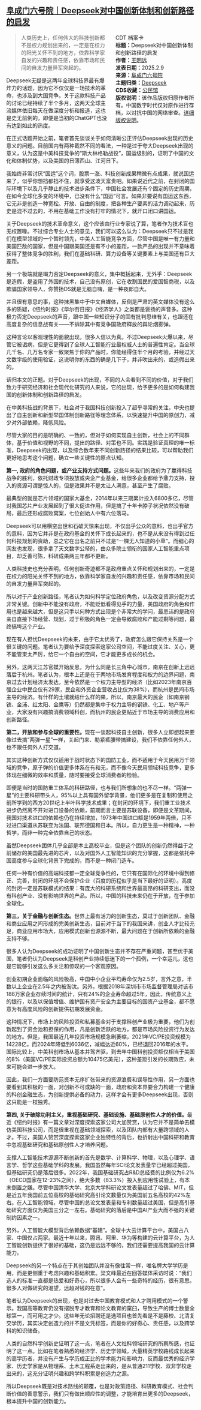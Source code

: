 <!--1739135763000-->
[阜成门六号院｜Deepseek对中国创新体制和创新路径的启发](https://chinadigitaltimes.net/chinese/715706.html)
------

<div style="width:42%;float:right;padding-left:20px;"><div class="su-spoiler su-spoiler-style-fancy su-spoiler-icon-chevron-circle" data-scroll-offset="0" data-anchor-in-url="no"><div class="su-spoiler-title" tabindex="0" role="button"><span class="su-spoiler-icon"></span>CDT 档案卡</div><div class="su-spoiler-content su-u-clearfix su-u-trim"><strong>标题：</strong>Deepseek对中国创新体制和创新路径的启发<br><strong>作者：</strong><a href="https://chinadigitaltimes.net/space/王明远" target="_blank">王明远</a><br><strong>发表日期：</strong>2025.2.9<br><strong>来源：</strong><a href="https://archive.ph/vnAYd" target="_blank">阜成门六号院</a><br><strong>主题归类：</strong><a href="https://chinadigitaltimes.net/space/Deepseek" target="_blank">Deepseek</a><br><strong>CDS收藏：</strong><a href="https://chinadigitaltimes.net/space/%E5%85%AC%E6%B0%91%E9%A6%86" target="_blank" rel="noopener">公民馆</a><br><strong>版权说明：</strong>该作品版权归原作者所有。中国数字时代仅对原作进行存档，以对抗中国的网络审查。<a href="https://chinadigitaltimes.net/chinese/copyright">详细版权说明</a>。</div></div></div><blockquote><p>人类历史上，任何伟大的科技创新都不是权力规划出来的，一定是在权力的阳光关怀不到的地方，依靠科学家自发的兴趣和责任感，依靠市场和民间的自发力量异军突起的。</p></blockquote><p>Deepseek无疑是这两年全球科技界最有爆炸力的话题，因为它不仅仅是一场技术的革命，也涉及到大国竞争。关于这款科技产品的讨论已经持续了半个多月，这两天全球主流媒体依旧每天在做深度分析和报道，这也是史无前例的，即便是当初的ChatGPT也没有达到如此的热度。  </p><p>在正式话题开始之前，笔者首先谈谈关于如何清晰公正评估Deepseek出现的历史意义的问题。目前国内有两种截然不同的看法，一种是过于夸大Deepseek出现的意义，认为这是中美科技竞争的“斯大林格勒战役”，国运级别的，证明了中国的文化和体制优势，以及美国的日薄西山、江河日下。</p><p>我始终非常讨厌“国运”这个词，股票一涨、科技创新成果稍微有点成果，就说国运来了，似乎你想挡都挡不住，就享受这泼天富贵吧。如果说近代之前，在封闭的国际环境下以及几乎静止的技术进步条件下，中国社会发展还有个固定的历史周期，在如今全球化多变的环境中，已没有什么“国运”可言。如果非要说有国运这东西，它无非是创造一种宽松、开放、自由的制度，把各种生产要素的活力调动起来，历史是混不过去的，不用在基础工作没有打牢的情况下，就开口闭口讲国运。</p><p>关于Deepseek的技术革命意义，这个应该由行业专家说了算，笔者作为技术盲也无权置喙。不过综合专业人士的意见，我们可以这么认为：Deepseek只不过是我们在模型领域的一个暂时领先，中美人工智能竞争方面，尽管中国是唯一有力量和美国匹敌的国家，但是中国跟美国还是有不小的差距，一款产品的出现并不意味着获得了整体竞争的胜利，我们在基础科研、算力设备等关键要素上与美国还有巨大差距。</p><p>另一个极端就是竭力否定Deepseek的意义，集中概括起来，无外乎：Deepseek是造假，是盗用了外国的技术，自己没有原创，它在收割国民的爱国智商税，以及欺骗国家领导人，你赞扬DS就是无脑自嗨，是一种夜郎自大。</p><p>并且很有意思的事，这种抹黑集中于中文自媒体，反倒是严肃的英文媒体没有这么多的质疑，《纽约时报》《华尔街日报》《经济学人》之类都是褒扬的声音多。这种极力否定Deepseek的声音，跟中国一些知识分子的固有批判思维有关，也跟还在高度复杂的信息战有关——不排除其中有竞争国政府释放的舆论烟雾弹。</p><p>这种言论以客观理性的面貌出现，很多人信以为真。不过Deepseek火爆以来，尽管它被诟病，但是它更得到了全球人工智能行业最权威人士的普遍性肯定。当全球几千名、几万名专家一致聚焦于你的产品时，你能经得住半个月的考验，并经过天文数字级的使用验证，这说明你的东西的确是几下子，并非吹出来的，或造假出来的。</p><p>话归本文的正题。对于Deepseek的出现，不同的人会看到不同的价值，对于我们致力于研究经济和社会现代化研究的人来说，它的出现，给予更多的是如何构建我国的创新体制和创新路径的启发。</p><p>在中美科技战的背景下，社会对于我国科技创新投入了超乎寻常的关注，中央也提出了自主创新和新型举国体制创新路径等理念体系，以快速提升中国的原创力，减少对外部依赖，降低风险。</p><p>尽管大家的目的是明确的、一致的，但对于如何实现自主创新，社会上的不同群体，基于价值和视野的不同，提出的路径、对策也不同。实践是验证真理的唯一标准，Deepseek的出现，以及综合数年来不同创新路径的结果比较，可以帮助我们更好地思考这个问题，确立一些关键性的原点认知。</p><p><strong>第一, 政府的角色问题，或产业支持方式问题。</strong>这些年来我们的政府为了赢得科技战争的胜利，依托财政专项投放或央企产业基金，给很多企业都给予鼎力支持，投入的资源可谓是惊人的，但是效果并不是太让人满意，甚至产生了腐败。</p><p>最典型的就是芯片领域的国家大基金，2014年以来三期累计投入6800多亿，尽管对我国芯片产业发展起到了很大促进作用，但是搞了十年卡脖子状况依然没有破局，最后还形成腐败窝案，七位创始人中有六位落马。</p><p>Deepseek可以用横空出世和石破天惊来出现，不仅出乎公众的意料，也出乎官方的意料，因为它并非是在政府基金的关怀下成长起来的，也不是从来没有得到过任何科技规划的资助，总之它在出名之前只不过是“一棵无人知道的小草”。而细心的网友也发现，很多拿了天文数字公帑的，由众多院士领衔的国家人工智能重点项目，却乏善可陈，科研成果两三年都不更新。</p><p>人类科技史也充分表明，任何创新奇迹都不是政府重点关怀和规划出来的，一定是在权力的阳光关怀不到的地方，依靠科学家自发的兴趣和责任感，依靠市场和民间的自发力量异军突起的。</p><p>所以对于产业创新路径，笔者认为如何科学定位政府角色，以及改变资源分配方式非常关键。创新中不能没有政府，不能贬低看得见手的力量，美国政府的角色和作用也是越来越大，但是这只手以何种方式出现是个非常大的学问，最忌讳的是政府亲自直接下场经营、规划，过于积极的角色一定会导致腐败和产能过剩等问题，最终搞垮这个产业。</p><p>现在有人担忧Deepseek的未来，由于它太优秀了，政府怎么跟它保持关系是一个很关键的问题。笔者认为要给予深度探索这家公司空间，不能过度关注、关心，更不能管束太严厉，给它一个自由的空间，它才能更多成长的机会。</p><p>另外，这两天江苏官媒开始反思，为什么同是长三角中心城市，南京在创新上远远落后于杭州。笔者认为，根本上还是在于两地市场发育程度和权力的边界问题，南京过去计划经济太发达，至今依然是一个权力主导型的经济（比如2023年南京百强企业中民企仅有29家，民企和外资企业营收占比仅为38%），而杭州是民间市场主导的经济。有什样的土壤就结什么样的果，所以，南京最大的民企（如南京钢铁、金浦、红太阳、金鹰等）仍然都是集中于权力主导的钢铁、化工、地产等产业，大家没有兴趣搞消费领域科创，而杭州的民企更贴近于市场主导的消费应用和创新路径。</p><p><strong>第二，开放和参与全球的重要性。</strong>现在一谈起科技自主创新，很多人立即想起来要像过去搞“两弹一星”一样，关起门来、勒紧裤腰带搞建设，我们不依靠任何外人，也不跟任何外人打交道。</p><p>其实这种创新方式仅仅适用于战时状态下的国防工业，而不适用于今天民用万千领域的竞争，原子弹的价值更多体系在有和无，而不像今天民用领域科技竞争，更多体现在细微的效率和质量，随时要接受全球消费者的检验。</p><p>即便是当时的国防重工体系的科研路径，也与我们所想象的也不尽一样。“两弹一星”的主要科研带头人，95%以上具有国外留学背景，他们更多是在复制和使用之前所学到的西方20世纪上半叶科学技术成果；在封闭的环境下，我们重工业技术进步仍然离不开对进口设备的依赖，前期而言主要是苏联设备，即便是文革期间，我国对技术进口的依赖也仍在持续增加，1973年中国进口额是1959年两倍，只不过进口渠道从苏联变为法国、联邦德国和日本。所以，自力更生是一种精神，一种哲学，而非一种完全依靠自己的状态。</p><p>虽然Deepseek团体几乎全部是本土高校毕业，但是这个团队的创新仍然得益于之前储存的美国最先进的芯片，以及对国外人工智能知识的充分掌握，这都是依托中国高度参与全球化背景下完成的，而不是一种闭门造车。</p><p>任何一种有价值的高端科技都一定全球竞争性的，它只有在国际化的环境中得到修正、完善，封闭的环境不会保护企业（百度的历程似乎是当下最好的证明）。高度的封闭一定是苏联模式的结果：有庞大的科研系统和世界最高昂的科研支出，而没有科创产业、没有影响世界的产品。所以，中国的科技未来仍在于开放，在于参加全球化。</p><p><strong>第三，关于金融与创新生态。</strong>世界上最有活力的创新生态，莫过于创新团队、金融和商业应用之间形成的完美创新生态，目前对于当下的我国来讲，创业人才比较充足，商业应用市场大，应用模式创新也源源不断，最大问题在于创新所依赖的金融支持不够。</p><p>很多人认为Deepseek的成功证明了中国创新生态并不存在严重问题，甚至优于美国，笔者仍认为Deepseek是科创产业持续低迷下的一个孤例，一个幸运儿，这也是它能够引发这么多关注和惊叹的一个客观原因。</p><p>创业初期企业面临的风险极高，中国中小企业平均寿命仅为2.5岁，言外之意，半数以上企业在2.5年之内被淘汰。另外，根据2018年深圳市市场监督管理局对该市188万家企业存续时间的统计，只有24%的企业寿命超过5年，因此，传统意义上的银行，以及以保值增值、维护国有资产安全为主要目标的国资产业基金，都不愿意为有高度风险的创新提供初期发展资金。</p><p>这种情况下，市场上的风险投资和私募基金对于支撑科创产业极为重要，他们为创新起到了资金池和担保的作用，凡是创新活跃的地方，都是市场风险投资行为发达的地方。但是，我国最近几年投资市场规模急剧萎缩，2021年VC/PE投资规模为14228亿，而2024年降低到6036亿，减幅达近60%，已经退回2016年的水平。国际比较上，中美科创市场从基本并驾齐驱，到去年中国科创投资额仅相当于美国的8%（美国VC/PE实际投资总额为10475亿美元），这种差距引发的长期效应，未来可能会进一步放大。</p><p>因此，我们一方面要防范资本无序扩张带来的资源浪费和误导性作用，另一方面也要看到其积极的一面，对创新不可或缺的一面，政府和资本界要合力构建一个健康的科创金融生态，为创新提供必备的动力，这样才会有更多Deepseek出现，否则这只能是一枝独秀。</p><p><strong>第四, 关于破除功利主义，重视基础研究、基础设施、基础原创性人才的价值。</strong>最近《纽约时报》有一篇文章对深度探索这家公司大加赞赏，认为它并不是简单去模仿美国科技公司，而是很重视在基础领域探索，以及团队内部有大量跨领域的人才。不过，美国人赞赏深度探索这家企业独特性的背后，也折射出中国科研和教育中忽视基础研究和基础原创性人才培养问题。</p><p>支撑人工智能技术源源不断创新的首先是数学、计算科学、物理，以及心理学、语言学、哲学这些基础学科的发展。我国虽然每年SCI论文发表量早已经超过美国，但基础研究仍是落后很多。2022年，我国基础研究占R&amp;D总经费的比例仅为6.2%（OECD国家在12-23%之间），绝大多数（83.3%）投入到应用性试验上，有本末倒置之嫌。尽管中国清华大学、北京大学科研论文发表量超过了哈佛、MIT，但是近五年我国前五位高校的基础研究高引论文数量仅为美国前五名高校的42%左右。在人工智能领域，尽管中国的总论文发表量和专利数量超过美国，但是高引基础研究方面仅为美国三分之一左右。基础研究的落后是中国AI产业大而不强的关键制约因素之一。</p><p>另外，人工智能大模型背后依赖数据“基建”。全球十大云计算平台中，美国占八家、中国仅占两家。最近十年以来，腾讯、阿里、华为等构建的云计算平台，为人工智能创新提供了很好的基础，这仍是远远不够的，我们还需要提高我国的云计算能力。</p><p>Deepseek的另一个特点在于其创始团队并没有像往常一样，唯名牌大学学历是用，而是更侧重于考虑兴趣和基础积累。梁文峰最近在回答媒体采访时说：“我们选人的标准一直都是热爱和好奇心，所以很多人会有一些奇特的经历，很有意思。很多人对做研究的渴望，远超对钱的在意”。</p><p>笔者认为Deepseek的出现，也是对过去中国教育模式和人才聘用模式的一个警示。我国高等教育仍没有摆脱专才教育和论文教育的窠臼，导致生产的博士数量全球第一，而可用之才少。这些年无论招聘还是选项目也首先看是不是藤校、北清复交学历，其实决定创造力的并不是文凭标签，而是你的好奇心、责任感，以及跨学科的知识储备。</p><p>人类的自然科学创新史证明了这一点，笔者在人文社科领域研究的所察所感，也证明了这一点。比如在笔者熟悉的经济学、历史学领域，大量精英学校路线成长起来的高学历者，并没有产生与学历成正比的学术能力和影响力，反而最优秀的经济学家、历史学家是从物理系、土木工程系走出来的，是从普通211学校、双非学校走出来的，这充分证明兴趣和跨学科积累是创造力之源。</p><p>所以Deepseek既是对技术路线的颠覆，也是对政策路径、科研教育模式、社会判断价值的善意警示，我们只有做出顺应性的调整，才能培育出更多的Deepseek，根本提升中国的创新能力。</p><div class="addtoany_share_save_container addtoany_content addtoany_content_bottom"><div class="a2a_kit a2a_kit_size_32 addtoany_list" data-a2a-url="https://chinadigitaltimes.net/chinese/715706.html" data-a2a-title="阜成门六号院｜Deepseek对中国创新体制和创新路径的启发"><a class="a2a_button_facebook" href="https://www.addtoany.com/add_to/facebook?linkurl=https%3A%2F%2Fchinadigitaltimes.net%2Fchinese%2F715706.html&amp;linkname=%E9%98%9C%E6%88%90%E9%97%A8%E5%85%AD%E5%8F%B7%E9%99%A2%EF%BD%9CDeepseek%E5%AF%B9%E4%B8%AD%E5%9B%BD%E5%88%9B%E6%96%B0%E4%BD%93%E5%88%B6%E5%92%8C%E5%88%9B%E6%96%B0%E8%B7%AF%E5%BE%84%E7%9A%84%E5%90%AF%E5%8F%91" title="Facebook" rel="nofollow noopener" target="_blank"></a><a class="a2a_button_twitter" href="https://www.addtoany.com/add_to/twitter?linkurl=https%3A%2F%2Fchinadigitaltimes.net%2Fchinese%2F715706.html&amp;linkname=%E9%98%9C%E6%88%90%E9%97%A8%E5%85%AD%E5%8F%B7%E9%99%A2%EF%BD%9CDeepseek%E5%AF%B9%E4%B8%AD%E5%9B%BD%E5%88%9B%E6%96%B0%E4%BD%93%E5%88%B6%E5%92%8C%E5%88%9B%E6%96%B0%E8%B7%AF%E5%BE%84%E7%9A%84%E5%90%AF%E5%8F%91" title="Twitter" rel="nofollow noopener" target="_blank"></a><a class="a2a_button_telegram" href="https://www.addtoany.com/add_to/telegram?linkurl=https%3A%2F%2Fchinadigitaltimes.net%2Fchinese%2F715706.html&amp;linkname=%E9%98%9C%E6%88%90%E9%97%A8%E5%85%AD%E5%8F%B7%E9%99%A2%EF%BD%9CDeepseek%E5%AF%B9%E4%B8%AD%E5%9B%BD%E5%88%9B%E6%96%B0%E4%BD%93%E5%88%B6%E5%92%8C%E5%88%9B%E6%96%B0%E8%B7%AF%E5%BE%84%E7%9A%84%E5%90%AF%E5%8F%91" title="Telegram" rel="nofollow noopener" target="_blank"></a><a class="a2a_button_reddit" href="https://www.addtoany.com/add_to/reddit?linkurl=https%3A%2F%2Fchinadigitaltimes.net%2Fchinese%2F715706.html&amp;linkname=%E9%98%9C%E6%88%90%E9%97%A8%E5%85%AD%E5%8F%B7%E9%99%A2%EF%BD%9CDeepseek%E5%AF%B9%E4%B8%AD%E5%9B%BD%E5%88%9B%E6%96%B0%E4%BD%93%E5%88%B6%E5%92%8C%E5%88%9B%E6%96%B0%E8%B7%AF%E5%BE%84%E7%9A%84%E5%90%AF%E5%8F%91" title="Reddit" rel="nofollow noopener" target="_blank"></a><a class="a2a_button_whatsapp" href="https://www.addtoany.com/add_to/whatsapp?linkurl=https%3A%2F%2Fchinadigitaltimes.net%2Fchinese%2F715706.html&amp;linkname=%E9%98%9C%E6%88%90%E9%97%A8%E5%85%AD%E5%8F%B7%E9%99%A2%EF%BD%9CDeepseek%E5%AF%B9%E4%B8%AD%E5%9B%BD%E5%88%9B%E6%96%B0%E4%BD%93%E5%88%B6%E5%92%8C%E5%88%9B%E6%96%B0%E8%B7%AF%E5%BE%84%E7%9A%84%E5%90%AF%E5%8F%91" title="WhatsApp" rel="nofollow noopener" target="_blank"></a><a class="a2a_button_email" href="https://www.addtoany.com/add_to/email?linkurl=https%3A%2F%2Fchinadigitaltimes.net%2Fchinese%2F715706.html&amp;linkname=%E9%98%9C%E6%88%90%E9%97%A8%E5%85%AD%E5%8F%B7%E9%99%A2%EF%BD%9CDeepseek%E5%AF%B9%E4%B8%AD%E5%9B%BD%E5%88%9B%E6%96%B0%E4%BD%93%E5%88%B6%E5%92%8C%E5%88%9B%E6%96%B0%E8%B7%AF%E5%BE%84%E7%9A%84%E5%90%AF%E5%8F%91" title="Email" rel="nofollow noopener" target="_blank"></a><a class="a2a_button_copy_link" href="https://www.addtoany.com/add_to/copy_link?linkurl=https%3A%2F%2Fchinadigitaltimes.net%2Fchinese%2F715706.html&amp;linkname=%E9%98%9C%E6%88%90%E9%97%A8%E5%85%AD%E5%8F%B7%E9%99%A2%EF%BD%9CDeepseek%E5%AF%B9%E4%B8%AD%E5%9B%BD%E5%88%9B%E6%96%B0%E4%BD%93%E5%88%B6%E5%92%8C%E5%88%9B%E6%96%B0%E8%B7%AF%E5%BE%84%E7%9A%84%E5%90%AF%E5%8F%91" title="Copy Link" rel="nofollow noopener" target="_blank"></a><a class="a2a_dd addtoany_share_save addtoany_share" href="https://www.addtoany.com/share"></a></div></div>
